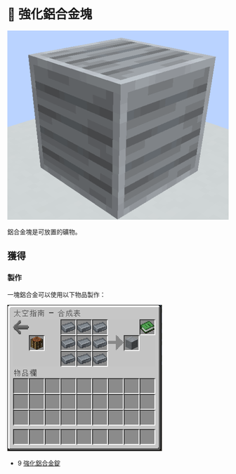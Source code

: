 # 💎 強化鋁合金塊

![](<../.gitbook/assets/image (225).png>)

鋁合金塊是可放置的礦物。

## 獲得

### 製作

一塊鋁合金可以使用以下物品製作：

![](<../.gitbook/assets/image (216).png>)

* 9 [強化鋁合金錠](reinforced-aluminium-alloy-ingot.md)
